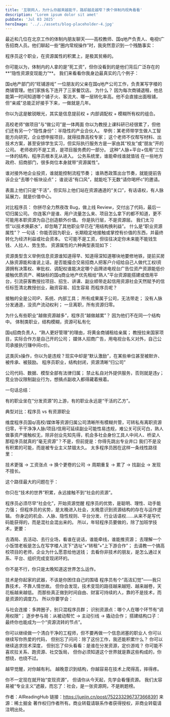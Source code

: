 ```yaml
---
title: '互联网人，为什么你越来越能干，路却越走越窄？换个体制内视角看看'
description: 'Lorem ipsum dolor sit amet'
pubDate: 'Jul 03 2025'
heroImage: '../../assets/blog-placeholder-4.jpg'
---
```


最近和几位在北京工作的体制内朋友聊天——高校教师、国q地产负责人、电视t广告招商人员。他们聊起一些“圈内常规操作”时，我突然意识到一个残酷事实：

程序员这个职业，在资源属性的积累上，是极其贫瘠的。

你可能以为，体制内的人拿的是“死工资”，但你没看到的是他们背后广泛存在的**“隐性资源变现能力”**。
我们来看看你我身边最真实的几个例子：

国q地产部门的“旺铺游戏”
一位朋友的父亲在国q地产公司工作，负责某写字楼的商铺管理。他们家族名下连开了三家餐饮店。
为什么？
因为每次商铺退租，他总能第一时间知道哪个铺子火、客流大、哪一层转化率高。他不会直接出面租铺，但“亲戚”总能正好接手下来，一做就是几年。

你以为这是敏锐眼光，其实是信息提前权 + 内部调配权 + 模糊所有权的组合。

高校老师“做项目”与“做公司”是一体两面
你以为教授上课科研已经很累了，但他们还有另一个“隐性身份”：半隐性的产业合伙人。
举例：某老师带学生做人工智能方向研究，企业想申报项目，就得挂靠高校专家；
这个老师不仅帮写材料、出技术方案，甚至安排学生实习，但实际执行服务方是一家由其“校友”或“朋友”开的公司。
老师收的不是工资，是项目服务费的一部分。
这种“人脉+平台+信用”三位一体的结构，程序员根本无从进入。
公务系统里，谁能牵线谁就值钱
在一些地方政府、招商部门，很多岗位本身就带“资源属性”。

谁对接外地企业投资，谁就能控制流程节奏；
谁熟悉政策出台节奏，就能提前告诉企业“去哪个板块设点”；
谁说话“有口风”，就能吃下无数“请你喝杯c”的邀请。

表面上他们只是“干活”，但实际上他们站在资源通道的“关口”，有话语权，有人脉延展力，就是价值中心。

对比程序员：
你拼尽全力熬夜改 Bug，做上线 Review，交付出了代码，最后一切归属公司。
你连客户是谁、用户流量怎么来、项目怎么拿下的都不知道，更不可能用本职资源为自己创造额外价值。
你是执行层，不是资源层。
我们太习惯“以技术换薪水”，却忽略了其他职业早已在“用结构换利益”。
什么是“职业资源属性”？
一句话：你能否因为职业，长期稳定地接触或掌控有价值的东西，并最终转化为经济利益或社会资本。
它可能不是工资，但往往决定你未来能不能钱生钱、人拉人、势生势。
资源属性的六种典型表现如下：








































资源类型含义举例信息资源谁知道得早、知道得深知道哪块地要修地铁，提前买房人脉资源能和谁说上话，是否能撮合交易招商人把客户介绍给自己人做代工权l资源拥有决策权、审批权、调配权谁能决定哪个品牌进电视台广告位资产资源能低价接触优质资产、稀缺标的国q商业地产优先租给“熟人”平台资源能搭建或借用平台，引流获客教授拉项目、招生、讲课、副业顺带走起信用资源社会天然赋予的信任标签清北教授创业，融资容易、招生容易
而程序员呢？

接触的全是公司IP、系统、内部工具；
所有成果属于公司，无法带走；
没有人脉分发通道，没资产流动权利；
一旦离职，所有资源归零。


为什么有些职业“越做资源越多”，程序员“越做越累”？
因为他们不在同一个结构中。
体制类职业，结构模糊，资源可私有化

国q招商负责人，“熟人更好管理”的理由，将黄金商铺租给亲属；
教授拉来国家项目，实际合作方是自己开的公司；
媒体人招商广告，用电视台名义对外，自己公司承接执行赚中间c价。

这类灰s操作，你以为是违规？现实中却是“默认激励”，在某些单位甚至被默许、被传承、被鼓励。
程序员职业，结构封闭，资源清晰“归公司”

公司代码、数据、模型全部有法律归属；
禁止私自对外提供服务，否则就是违y；
竞业协议限制副业行为，想搞点副收入都得藏着掖着。

一句话总结：

有的职业坐在“分发资源”的上游，有的职业永远是“干活的乙方”。

典型对比：程序员 vs 有资源职业



































维度程序员国q/高校/媒体等资源归属公司清晰所有模糊共管，可转私有离职资源归零，干干净净人脉/项目/信用可延续副业可能性易违规，难公关可灰可白，熟人做事资产接触权无，除非创业先知先得，机会多社会身份工具人中间人、桥梁人
那程序员就真的“毫无资源”？不是，但前提是：你得先跳出专业井口
我们不是没有积累的可能，而是被专业主义禁锢太久。
太多程序员困在这样一条线性路径里：

技术更强 → 工资涨点 → 换个更卷的公司 → 周期重复 → 累了 → 找副业 → 发现不擅长。

这个路径最大的问题在于：

你只在“技术的世界”积累，永远接触不到“社会的资源”。

程序员必须尽早“社会化”，开始资源觉醒
程序员的优势，是聪明、理性、动手能力强；
但程序员的劣势，是太晚进入社会，太晚意识到资源结构的存在与运作逻辑。
你身边的机会、人脉、隐性规则、平台分发、行业话语权……从来不是写代码能获得的，而是混社会混出来的。
所以，年轻程序员要做的，除了加班学技术，更要：

去酒局、去活动、去行业场，看谁在说话，谁能牵线，谁能推资源；
去理解一个小饭馆老板是怎么在写字楼人流下“选址”+“转租”+“上下游合作”；
去请教一个搞高校项目的老师，企业为什么愿意给他送钱；
去看你非技术的朋友，是怎么通过关系、平台、组织完成变现闭环的。


你不是不行，你只是太晚知道这世界怎么运作。

技术是你起家的武器，不该是你困住自己的围墙
程序员有个“高洁幻觉”——我只靠技术，不靠人情世故。
但你会发现，技术变现的路径越来越短、越来越卷，天花板越来越低。
而那些真正做到时间自由、财富可持续的人，靠的不是技术，而是资源的调度力。
所以你要学会：

与社会连接：多跨圈子，别只混程序员群；
识别资源点：哪个人在哪个环节有“调用权限”；
逐步参与局：从被动帮忙 → 主动引线 → 撬动合作；
搭建结构口子：最终你也能成为一个“资源流转的节点”。

你可以继续做一个清白干净的工程师，但不要再做一个信息闭塞的职业人
你可以继续写你热爱的代码，
但别忘了问问：除了这份工作，我还能积累什么？
你可以继续追求技术深度，
但别忘了仰头看看：是谁在分发资源，定价游戏？
你可能不喜欢拉关系、跑资源、社交饭局，
但你必须知道这个世界就是靠这些构成的，你想绕，也绕不过。

越早觉醒，对你越有利。
越晚意识到结构，你越容易在技术上爬得高，摔得疼。

你不一定现在就开始“变现资源”，
但请你从今天起，先学会看懂资源。
我们太容易被“专业主义”遮蔽，而忘了：社会，是一张资源网，不是刷题榜。

作者：AIReadingHub
链接：https://juejin.cn/post/7522332967373668391
来源：稀土掘金
著作权归作者所有。商业转载请联系作者获得授权，非商业转载请注明出处。